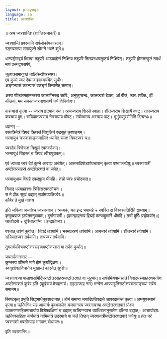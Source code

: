 ```yaml
---
layout: prayoga
language: sa
title: ज्वरशान्तिः
---
```



॥ अथ ज्वरशान्तिः (शान्तिरत्नाकरे)॥

ज्वरशान्तिं प्रवक्ष्यामि सर्वलोकोपकारदम्।  
रङ्गवल्ल्या समायुक्ते शोभने भवने शुभे॥

धान्यद्रोणद्वयं क्षिप्त्वा तदुपरि आढकद्रोणं निक्षिप्य
तदुपरि तिलप्रस्थचतुष्टयं निक्षिपेत्। तदुपरि
द्रोणतण्डुलं तदर्धं माषं प्रस्थद्वयसर्षपं,

चूतपत्रसमायुक्ते नालिकेरशिरस्यथ।  
एवं कुम्भे ज्वरं देवमावाह्याभ्यर्चयेत् सुधीः।  
अङ्गन्यासं करन्यासं षडङ्गं विन्यसेत् क्रमात्।

अस्य श्रीज्वरमहामन्त्रस्य कालाग्निरुद्र ऋषिः,
अनुष्टुप्छन्दः, कालज्वरो देवता, आं बीजं,
ज्वरः शक्तिः, ह्रीं कीलकं, मम समस्तज्वरनाशनार्थे
जपे विनियोगः।

करन्यासं कृत्वा --
ज्वराय हृदयाय नमः। आमज्वराय शिरसे स्वाहा।
शीतज्वराय शिखायै वषट्। तापज्वराय कवचाय हुम्।
सन्निपातज्वराय नेत्रत्रयाय वौषट्। सर्वज्वराय अस्त्राय फट्।
भूर्भुवःसुवरोमिति दिग्बन्धः॥

ध्यानम् --  
रक्तत्रिनेत्रं त्रिपदं त्रिहस्तं त्रिशूलिनं रुद्रसुतं कृशाङ्गम्।  
भस्मायुधं चक्रशशाङ्कमालिनं ध्यायेत् समक्षं त्रिपदज्वरं च॥

ज्वरदेवं त्रिणेत्राक्षं त्रिशूलं रक्तवर्णकम्।  
भस्मायुधं त्रिहस्तं च त्रिपदं त्वीशपुत्रकम्॥

एवं ध्यात्वा ज्वरं देवं कुम्भे आवाह्य अर्चयेत्।
आसनादिषोडशोपचारान् कृत्वा पश्चाज्जपेयुः॥
ज्वरगायत्रीं अष्टोत्तरसहस्रं अष्टोत्तरशतं वा जपेत्॥

भस्मायुधाय विद्महे एकदंष्ट्राय धीमहि।
तन्नो ज्वरः प्रचोदयात्॥

त्रिपाद् भस्मप्रहरणः त्रिशिरारक्तलोचनः।  
स मे प्रीतः सुखं दद्यात् सर्वामयपतिर्ज्वरः॥  
कौबेरं ते मुखं नाशय

इति जपित्वा अन्यांश्च ज्वरमन्त्रान्।
त्र्यम्बकं, यत इन्द्र भयामहे + स्वस्ति दा विश्वस्पतिरिति द्वाभ्याम्।
कृणुष्वपाज इत्येतमनुवाकम्।
दुर्गागायत्री।
(का॒त्या॒य॒नाय॑ वि॒द्महे॑ कन्यकु॒मारि॑ धीमहि।
तन्नो॑ दुर्गिः प्रचो॒दया॑॑त्॥)
जातवेदसे + दुरितात्यग्निः।
इन्द्राक्षीजपः।

पश्चात् तर्पणं कुर्यात्।
त्रिपदं तर्पयामि।
भस्मप्रहरणं तर्पयामि।
आमज्वरं तर्पयामि।
शीतज्वरं तर्पयामि।
सन्निपातज्वरं तर्पयामि।
तापज्वरं तर्पयामि।

तुषसर्षपमिश्रमष्टोत्तरसहस्रमष्टोत्तरशतं वा तर्पणं कुर्यात्॥

जपतर्पणानन्तरं --  
कुम्भस्य पश्चिमे भागे होमं कुर्याद्विक्षणः।  
स्वगृह्योक्तविधानेन मुखान्तं कारयेत् सुधीः॥

ज्वरगायत्र्या पालाशसमिद्भिरष्टोत्तरसहस्रमष्टोत्तरशतं
वा जुहुयात्॥ सर्षपमिश्रपायसान्नं त्रिपाद्भस्मप्रहरणमन्त्रेण
अष्टोत्तरशतं कुबेर इति (कु॒बे॒राय॑ वैश्रव॒नाय॑। म॒हा॒रा॒जाय॒ नमः॑) मन्त्रेण आज्याहुतिरष्टोत्तरशतसङ्ख्या सर्वत्र समानम्॥

स्विष्टकृत् प्रभृति सिद्धमाधेनुवरप्रदानात्। होमं समाप्य
जयादिप्रतिपद्यते आवरदानन्तं कृत्वा॥ अग्न्युपस्थानं कृत्वा॥
ऋत्विग्भिः सह आचार्यः कुम्भजलेन यजमानस्य ज्वरगायत्र्या
अष्टोत्तरशतवारं प्रोक्ष्य उपकरणसहितमाचार्याय विशेषदक्षिणां च दद्यात् ऋत्विग्भ्यश्च व्याधिबलानुसारेण दक्षिणां दद्यात्॥
आचार्यादयः ऋत्विक्सहिताः कर्णमात्रे नाभिमात्रे उदरमात्रे वा
जले तिष्ठन् ज्वरगायत्रीमष्टोत्तरशतवारं जपेयुः॥
ततः परं ज्वरनाशो भवतीत्याह भगवान् बोधायनः॥

इति ज्वरशान्तिः॥
